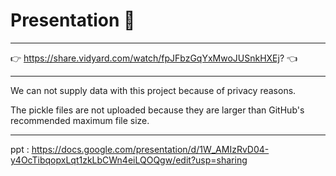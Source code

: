 # Presentation 🔗
--------
👉 https://share.vidyard.com/watch/fpJFbzGqYxMwoJUSnkHXEj? 👈

-----------
We can not supply data with this project because of privacy reasons. 

The pickle files are not uploaded because they are larger than GitHub's recommended maximum file size. 

----
ppt : https://docs.google.com/presentation/d/1W_AMIzRvD04-y4OcTibqopxLqt1zkLbCWn4eiLQOQgw/edit?usp=sharing

